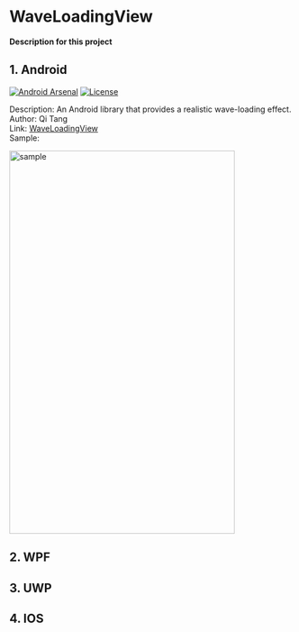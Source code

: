 # WaveLoadingView

**Description for this project**


## 1. Android

[![Android Arsenal](https://img.shields.io/badge/Android%20Arsenal-WaveLoadingView-green.svg?style=true)](https://android-arsenal.com/details/1/2908)
[![License](https://img.shields.io/badge/license-Apache%202-green.svg)](https://www.apache.org/licenses/LICENSE-2.0)

Description: An Android library that provides a realistic wave-loading effect.  
Author: Qi Tang  
Link: [WaveLoadingView ](https://github.com/tangqi92/WaveLoadingView)  
Sample: 

<img src="http://7xikfc.com1.z0.glb.clouddn.com/waveloadingview.png" alt="sample" title="sample" width="400" height="680" />

## 2. WPF

## 3. UWP

## 4. IOS